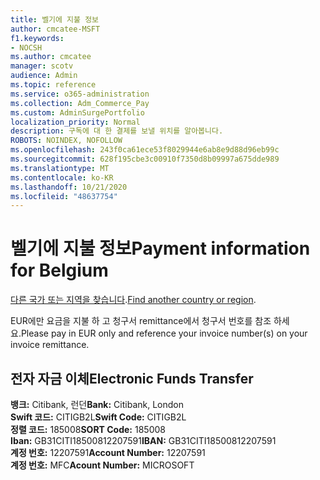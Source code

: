 ```yaml
---
title: 벨기에 지불 정보
author: cmcatee-MSFT
f1.keywords:
- NOCSH
ms.author: cmcatee
manager: scotv
audience: Admin
ms.topic: reference
ms.service: o365-administration
ms.collection: Adm_Commerce_Pay
ms.custom: AdminSurgePortfolio
localization_priority: Normal
description: 구독에 대 한 결제를 보낼 위치를 알아봅니다.
ROBOTS: NOINDEX, NOFOLLOW
ms.openlocfilehash: 243f0ca61ece53f8029944e6ab8e9d88d96eb99c
ms.sourcegitcommit: 628f195cbe3c00910f7350d8b09997a675dde989
ms.translationtype: MT
ms.contentlocale: ko-KR
ms.lasthandoff: 10/21/2020
ms.locfileid: "48637754"
---
```

# <a name="payment-information-for-belgium"></a><span data-ttu-id="38735-103">벨기에 지불 정보</span><span class="sxs-lookup"><span data-stu-id="38735-103">Payment information for Belgium</span></span>

<span data-ttu-id="38735-104">[다른 국가 또는 지역을 찾습니다](../billing-and-payments/pay-for-your-subscription.md).</span><span class="sxs-lookup"><span data-stu-id="38735-104">[Find another country or region](../billing-and-payments/pay-for-your-subscription.md).</span></span> 

<span data-ttu-id="38735-105">EUR에만 요금을 지불 하 고 청구서 remittance에서 청구서 번호를 참조 하세요.</span><span class="sxs-lookup"><span data-stu-id="38735-105">Please pay in EUR only and reference your invoice number(s) on your invoice remittance.</span></span>

## <a name="electronic-funds-transfer"></a><span data-ttu-id="38735-106">전자 자금 이체</span><span class="sxs-lookup"><span data-stu-id="38735-106">Electronic Funds Transfer</span></span>

<span data-ttu-id="38735-107">**뱅크:** Citibank, 런던</span><span class="sxs-lookup"><span data-stu-id="38735-107">**Bank:** Citibank, London</span></span>  
<span data-ttu-id="38735-108">**Swift 코드:** CITIGB2L</span><span class="sxs-lookup"><span data-stu-id="38735-108">**Swift Code:** CITIGB2L</span></span>  
<span data-ttu-id="38735-109">**정렬 코드:** 185008</span><span class="sxs-lookup"><span data-stu-id="38735-109">**SORT Code:** 185008</span></span>  
<span data-ttu-id="38735-110">**Iban:** GB31CITI18500812207591</span><span class="sxs-lookup"><span data-stu-id="38735-110">**IBAN:** GB31CITI18500812207591</span></span>  
<span data-ttu-id="38735-111">**계정 번호:** 12207591</span><span class="sxs-lookup"><span data-stu-id="38735-111">**Account Number:** 12207591</span></span>  
<span data-ttu-id="38735-112">**계정 번호:** MFC</span><span class="sxs-lookup"><span data-stu-id="38735-112">**Acount Number:** MICROSOFT</span></span>  